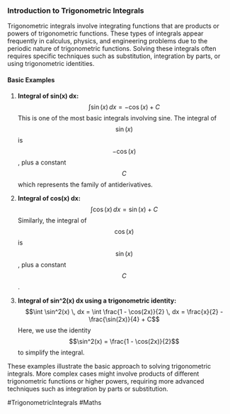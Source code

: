 ### Introduction to Trigonometric Integrals

Trigonometric integrals involve integrating functions that are products or powers of trigonometric functions. These types of integrals appear frequently in calculus, physics, and engineering problems due to the periodic nature of trigonometric functions. Solving these integrals often requires specific techniques such as substitution, integration by parts, or using trigonometric identities.

#### Basic Examples

1. **Integral of sin(x) dx:**
   $$\int \sin(x) \, dx = -\cos(x) + C$$
   This is one of the most basic integrals involving sine. The integral of $$\sin(x)$$ is $$-\cos(x)$$, plus a constant $$C$$ which represents the family of antiderivatives.

2. **Integral of cos(x) dx:**
   $$\int \cos(x) \, dx = \sin(x) + C$$
   Similarly, the integral of $$\cos(x)$$ is $$\sin(x)$$, plus a constant $$C$$.

3. **Integral of sin^2(x) dx using a trigonometric identity:**
   $$\int \sin^2(x) \, dx = \int \frac{1 - \cos(2x)}{2} \, dx = \frac{x}{2} - \frac{\sin(2x)}{4} + C$$
   Here, we use the identity $$\sin^2(x) = \frac{1 - \cos(2x)}{2}$$ to simplify the integral.

These examples illustrate the basic approach to solving trigonometric integrals. More complex cases might involve products of different trigonometric functions or higher powers, requiring more advanced techniques such as integration by parts or substitution.

#TrigonometricIntegrals #Maths